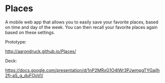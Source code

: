Places
=====================

A mobile web app that allows you to easily save your favorite places, based on time and day of the week.  You can then recall your favorite places again based on these settings.

Prototype:

http://aarondruck.github.io/Places/

Deck:

https://docs.google.com/presentation/d/1nP2MRxG1O4lWr3PJwmpgTYGajlh2fj-aS_g_duFOoVI/